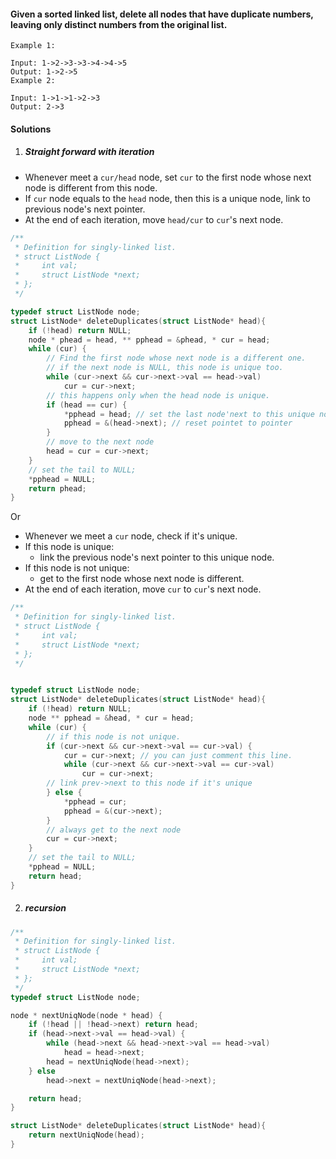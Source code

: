 #### Given a sorted linked list, delete all nodes that have duplicate numbers, leaving only distinct numbers from the original list.

```
Example 1:

Input: 1->2->3->3->4->4->5
Output: 1->2->5
Example 2:

Input: 1->1->1->2->3
Output: 2->3
```


#### Solutions

1. ##### Straight forward with iteration

- Whenever meet a `cur/head` node, set `cur` to the first node whose next node is different from this node.
- If `cur` node equals to the `head` node, then this is a unique node, link to previous node's next pointer.
- At the end of each iteration, move `head/cur` to `cur`'s next node.

```c++
/**
 * Definition for singly-linked list.
 * struct ListNode {
 *     int val;
 *     struct ListNode *next;
 * };
 */

typedef struct ListNode node;
struct ListNode* deleteDuplicates(struct ListNode* head){
    if (!head) return NULL;
    node * phead = head, ** pphead = &phead, * cur = head;
    while (cur) {
        // Find the first node whose next node is a different one.
        // if the next node is NULL, this node is unique too.
        while (cur->next && cur->next->val == head->val)
            cur = cur->next;
        // this happens only when the head node is unique.
        if (head == cur) {
            *pphead = head; // set the last node'next to this unique node
            pphead = &(head->next); // reset pointet to pointer
        }
        // move to the next node
        head = cur = cur->next;
    }
    // set the tail to NULL;
    *pphead = NULL;
    return phead;
}
```

Or
- Whenever we meet a `cur` node, check if it's unique.
- If this node is unique:
    - link the previous node's next pointer to this unique node.
- If this node is not unique:
    - get to the first node whose next node is different.
- At the end of each iteration, move `cur` to `cur`'s next node.


```c++
/**
 * Definition for singly-linked list.
 * struct ListNode {
 *     int val;
 *     struct ListNode *next;
 * };
 */


typedef struct ListNode node;
struct ListNode* deleteDuplicates(struct ListNode* head){
    if (!head) return NULL;
    node ** pphead = &head, * cur = head;
    while (cur) {
        // if this node is not unique.
        if (cur->next && cur->next->val == cur->val) {
            cur = cur->next; // you can just comment this line.
            while (cur->next && cur->next->val == cur->val)
                cur = cur->next;
        // link prev->next to this node if it's unique
        } else {
            *pphead = cur;
            pphead = &(cur->next);
        }
        // always get to the next node
        cur = cur->next;
    }
    // set the tail to NULL;
    *pphead = NULL;
    return head;
}
```


2. ##### recursion

```c++
/**
 * Definition for singly-linked list.
 * struct ListNode {
 *     int val;
 *     struct ListNode *next;
 * };
 */
typedef struct ListNode node;

node * nextUniqNode(node * head) {
    if (!head || !head->next) return head;
    if (head->next->val == head->val) {
        while (head->next && head->next->val == head->val)
            head = head->next;
        head = nextUniqNode(head->next);
    } else
        head->next = nextUniqNode(head->next);

    return head;
}

struct ListNode* deleteDuplicates(struct ListNode* head){
    return nextUniqNode(head);
}
```
